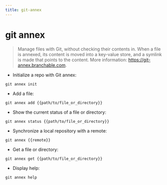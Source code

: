 ```yaml
---
title: git-annex
---
```

# git annex

> Manage files with Git, without checking their contents in.
> When a file is annexed, its content is moved into a key-value store, and a symlink is made that points to the content.
> More information: <https://git-annex.branchable.com>.

- Initialize a repo with Git annex:

`git annex init`

- Add a file:

`git annex add {{path/to/file_or_directory}}`

- Show the current status of a file or directory:

`git annex status {{path/to/file_or_directory}}`

- Synchronize a local repository with a remote:

`git annex {{remote}}`

- Get a file or directory:

`git annex get {{path/to/file_or_directory}}`

- Display help:

`git annex help`
